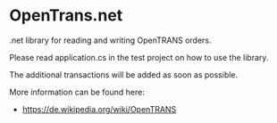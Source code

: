 # OpenTrans.net

.net library for reading and writing OpenTRANS orders.

Please read application.cs in the test project on how to use the library.

The additional transactions will be added as soon as possible.

More information can be found here:
* https://de.wikipedia.org/wiki/OpenTRANS

